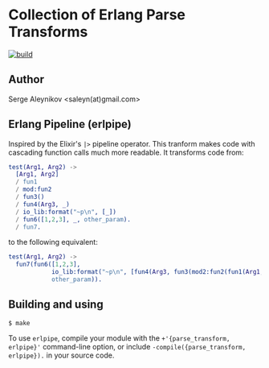 # Collection of Erlang Parse Transforms

[![build](https://github.com/saleyn/etran/actions/workflows/erlang.yml/badge.svg)](https://github.com/saleyn/etran/actions/workflows/erlang.yml)

## Author

Serge Aleynikov <saleyn(at)gmail.com>

## Erlang Pipeline (erlpipe)

Inspired by the Elixir's `|>` pipeline operator.
This tranform makes code with cascading function calls much more readable.
It transforms code from:

```erlang
test(Arg1, Arg2) ->
  [Arg1, Arg2]
  / fun1
  / mod:fun2
  / fun3()
  / fun4(Arg3, _)
  / io_lib:format("~p\n", [_])
  / fun6([1,2,3], _, other_param).
  / fun7.
```

to the following equivalent:

```erlang
test(Arg1, Arg2) ->
  fun7(fun6([1,2,3],
            io_lib:format("~p\n", [fun4(Arg3, fun3(mod2:fun2(fun1(Arg1, Arg2))))]),
            other_param)).
```

## Building and using

```
$ make
```

To use `erlpipe`, compile your module with the `+'{parse_transform, erlpipe}'` command-line
option, or include `-compile({parse_transform, erlpipe}).` in your source code.
